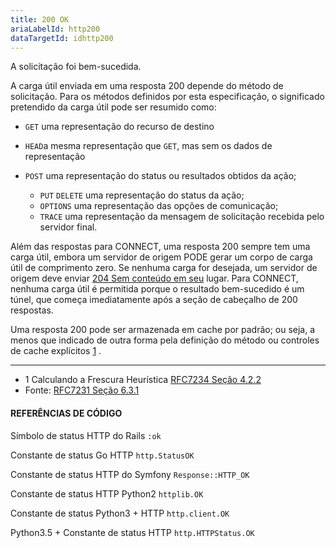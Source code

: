 ```yaml
---
title: 200 OK
ariaLabelId: http200
dataTargetId: idhttp200
---
```

A solicitação foi bem-sucedida.

A carga útil enviada em uma resposta 200 depende do método de solicitação. Para os métodos definidos por esta especificação, o significado pretendido da carga útil pode ser resumido como:

* `GET` uma representação do recurso de destino
* `HEAD`a mesma representação que `GET`, mas sem os dados de representação
* `POST` uma representação do status ou resultados obtidos da ação;

  * `PUT` `DELETE` uma representação do status da ação;
  * `OPTIONS` uma representação das opções de comunicação;
  * `TRACE` uma representação da mensagem de solicitação recebida pelo servidor final.

Além das respostas para CONNECT, uma resposta 200 sempre tem uma carga útil, embora um servidor de origem PODE gerar um corpo de carga útil de comprimento zero. Se nenhuma carga for desejada, um servidor de origem deve enviar [204 Sem conteúdo em seu](https://httpstatuses.com/204) lugar. Para CONNECT, nenhuma carga útil é permitida porque o resultado bem-sucedido é um túnel, que começa imediatamente após a seção de cabeçalho de 200 respostas.

Uma resposta 200 pode ser armazenada em cache por padrão; ou seja, a menos que indicado de outra forma pela definição do método ou controles de cache explícitos [1](https://httpstatuses.com/200#ref-1) .

- - -

* 1 Calculando a Frescura Heurística [RFC7234 Seção 4.2.2](https://tools.ietf.org/html/rfc7234#section-4.2.2)
* Fonte: [RFC7231 Seção 6.3.1](https://tools.ietf.org/html/rfc7231#section-6.3.1)

#### REFERÊNCIAS DE CÓDIGO

Símbolo de status HTTP do Rails `:ok`

Constante de status Go HTTP `http.StatusOK`

Constante de status HTTP do Symfony `Response::HTTP_OK`

Constante de status HTTP Python2 `httplib.OK`

Constante de status Python3 + HTTP `http.client.OK`

Python3.5 + Constante de status HTTP `http.HTTPStatus.OK`